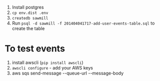 1. Install postgres
2. `cp env.dist .env`
3. `createdb sawmill`
4.  Run `psql -d sawmill -f 201404041717-add-user-events-table.sql` to create the table


To test events
==============

1. install awscli (`pip install awscli`)
2. `awscli configure` - add your AWS keys
3.  aws sqs send-message --queue-url <queue url> --message-body <json>
